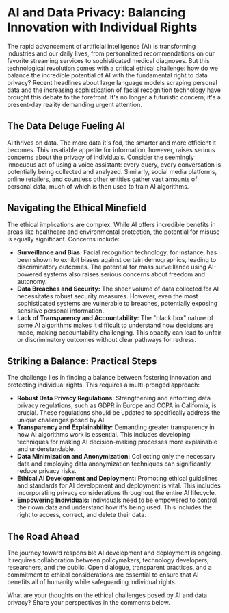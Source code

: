 # AI and Data Privacy: Balancing Innovation with Individual Rights

The rapid advancement of artificial intelligence (AI) is transforming industries and our daily lives, from personalized recommendations on our favorite streaming services to sophisticated medical diagnoses.  But this technological revolution comes with a critical ethical challenge:  how do we balance the incredible potential of AI with the fundamental right to data privacy?  Recent headlines about large language models scraping personal data and the increasing sophistication of facial recognition technology have brought this debate to the forefront.  It's no longer a futuristic concern; it's a present-day reality demanding urgent attention.


## The Data Deluge Fueling AI

AI thrives on data.  The more data it's fed, the smarter and more efficient it becomes.  This insatiable appetite for information, however, raises serious concerns about the privacy of individuals.  Consider the seemingly innocuous act of using a voice assistant:  every query, every conversation is potentially being collected and analyzed.  Similarly, social media platforms, online retailers, and countless other entities gather vast amounts of personal data, much of which is then used to train AI algorithms.


## Navigating the Ethical Minefield

The ethical implications are complex.  While AI offers incredible benefits in areas like healthcare and environmental protection, the potential for misuse is equally significant.  Concerns include:

* **Surveillance and Bias:**  Facial recognition technology, for instance, has been shown to exhibit biases against certain demographics, leading to discriminatory outcomes.  The potential for mass surveillance using AI-powered systems also raises serious concerns about freedom and autonomy.
* **Data Breaches and Security:**  The sheer volume of data collected for AI necessitates robust security measures.  However, even the most sophisticated systems are vulnerable to breaches, potentially exposing sensitive personal information.
* **Lack of Transparency and Accountability:**  The "black box" nature of some AI algorithms makes it difficult to understand how decisions are made, making accountability challenging. This opacity can lead to unfair or discriminatory outcomes without clear pathways for redress.


##  Striking a Balance: Practical Steps

The challenge lies in finding a balance between fostering innovation and protecting individual rights.  This requires a multi-pronged approach:

* **Robust Data Privacy Regulations:**  Strengthening and enforcing data privacy regulations, such as GDPR in Europe and CCPA in California, is crucial.  These regulations should be updated to specifically address the unique challenges posed by AI.
* **Transparency and Explainability:**  Demanding greater transparency in how AI algorithms work is essential.  This includes developing techniques for making AI decision-making processes more explainable and understandable.
* **Data Minimization and Anonymization:**  Collecting only the necessary data and employing data anonymization techniques can significantly reduce privacy risks.
* **Ethical AI Development and Deployment:**  Promoting ethical guidelines and standards for AI development and deployment is vital.  This includes incorporating privacy considerations throughout the entire AI lifecycle.
* **Empowering Individuals:**  Individuals need to be empowered to control their own data and understand how it's being used.  This includes the right to access, correct, and delete their data.


##  The Road Ahead

The journey toward responsible AI development and deployment is ongoing.  It requires collaboration between policymakers, technology developers, researchers, and the public.  Open dialogue, transparent practices, and a commitment to ethical considerations are essential to ensure that AI benefits all of humanity while safeguarding individual rights.

What are your thoughts on the ethical challenges posed by AI and data privacy? Share your perspectives in the comments below.
